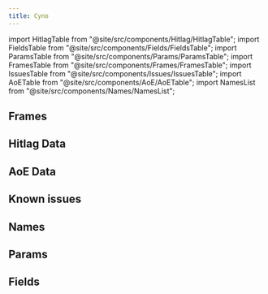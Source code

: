 ```yaml
---
title: Cyno
---
```


import HitlagTable from "@site/src/components/Hitlag/HitlagTable";
import FieldsTable from "@site/src/components/Fields/FieldsTable";
import ParamsTable from "@site/src/components/Params/ParamsTable";
import FramesTable from "@site/src/components/Frames/FramesTable";
import IssuesTable from "@site/src/components/Issues/IssuesTable";
import AoETable from "@site/src/components/AoE/AoETable";
import NamesList from "@site/src/components/Names/NamesList";

## Frames

<FramesTable item_key="cyno" />

## Hitlag Data

<HitlagTable item_key="cyno" />

## AoE Data

<AoETable item_key="cyno" />

## Known issues

<IssuesTable item_key="cyno" />

## Names

<NamesList item_key="cyno" />

## Params

<ParamsTable item_key="cyno" />

## Fields

<FieldsTable item_key="cyno" />
